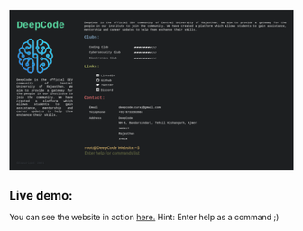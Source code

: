 ![Screenshot](src/screenshot.png)

## Live demo:
You can see the website in action [here.](https://shubham722-227.github.io/deepcode_web/) Hint: Enter help as a command ;)
